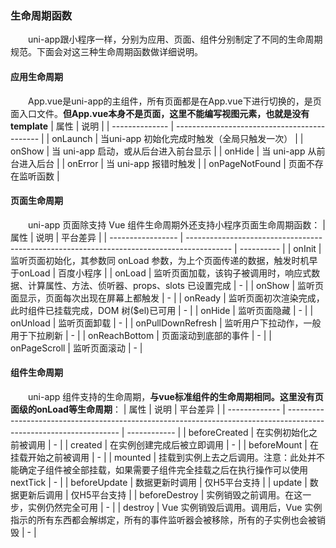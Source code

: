 ### 生命周期函数
&emsp;&emsp;uni-app跟小程序一样，分别为应用、页面、组件分别制定了不同的生命周期规范。下面会对这三种生命周期函数做详细说明。
#### 应用生命周期
&emsp;&emsp;App.vue是uni-app的主组件，所有页面都是在App.vue下进行切换的，是页面入口文件。**但App.vue本身不是页面，这里不能编写视图元素，也就是没有template**
| 属性           | 说明                                         |
| -------------- | -------------------------------------------- |
| onLaunch       | 当uni-app 初始化完成时触发（全局只触发一次） |
| onShow         | 当 uni-app 启动，或从后台进入前台显示        |
| onHide         | 当 uni-app 从前台进入后台                    |
| onError        | 当 uni-app 报错时触发                        |
| onPageNotFound | 页面不存在监听函数                           |
#### 页面生命周期
&emsp;&emsp;uni-app 页面除支持 Vue 组件生命周期外还支持小程序页面生命周期函数：
| 属性              | 说明                                                                                      | 平台差异   |
| ----------------- | ----------------------------------------------------------------------------------------- | ---------- |
| onInit            | 监听页面初始化，其参数同 onLoad 参数，为上个页面传递的数据，触发时机早于onLoad            | 百度小程序 |
| onLoad            | 监听页面加载，该钩子被调用时，响应式数据、计算属性、方法、侦听器、props、slots 已设置完成 | -          |
| onShow            | 监听页面显示，页面每次出现在屏幕上都触发                                                  | -          |
| onReady           | 监听页面初次渲染完成，此时组件已挂载完成，DOM 树($el)已可用                               | -          |
| onHide            | 监听页面隐藏                                                                              | -          |
| onUnload          | 监听页面卸载                                                                              | -          |
| onPullDownRefresh | 监听用户下拉动作，一般用于下拉刷新                                                        | -          |
| onReachBottom     | 页面滚动到底部的事件                                                                      | -          |
| onPageScroll      | 监听页面滚动                                                                              | -          |
#### 组件生命周期
&emsp;&emsp;uni-app 组件支持的生命周期，**与vue标准组件的生命周期相同。这里没有页面级的onLoad等生命周期**：
| 属性          | 说明                                                                                                               | 平台差异     |
| ------------- | ------------------------------------------------------------------------------------------------------------------ | ------------ |
| beforeCreated | 在实例初始化之前被调用                                                                                             | -            |
| created       | 在实例创建完成后被立即调用                                                                                         | -            |
| beforeMount   | 在挂载开始之前被调用                                                                                               | -            |
| mounted       | 挂载到实例上去之后调用。注意：此处并不能确定子组件被全部挂载，如果需要子组件完全挂载之后在执行操作可以使用nextTick | -            |
| beforeUpdate  | 数据更新时调用                                                                                                     | 仅H5平台支持 |
| update        | 数据更新后调用                                                                                                     | 仅H5平台支持 |
| beforeDestroy | 实例销毁之前调用。在这一步，实例仍然完全可用                                                                       | -            |
| destroy       | Vue 实例销毁后调用。调用后，Vue 实例指示的所有东西都会解绑定，所有的事件监听器会被移除，所有的子实例也会被销毁     | -            |